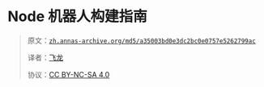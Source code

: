 # Node 机器人构建指南

> 原文：[`zh.annas-archive.org/md5/a35003bd0e3dc2bc0e0757e5262799ac`](https://zh.annas-archive.org/md5/a35003bd0e3dc2bc0e0757e5262799ac)
> 
> 译者：[飞龙](https://github.com/wizardforcel)
> 
> 协议：[CC BY-NC-SA 4.0](http://creativecommons.org/licenses/by-nc-sa/4.0/)